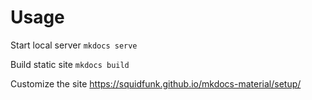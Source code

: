 # Usage

Start local server 
`mkdocs serve`

Build static site
`mkdocs build`

Customize the site
https://squidfunk.github.io/mkdocs-material/setup/